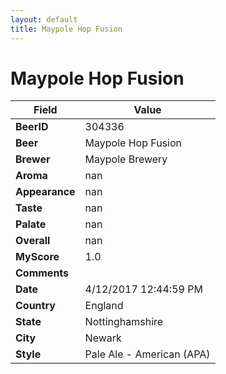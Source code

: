 ```yaml
---
layout: default
title: Maypole Hop Fusion
---
```


# Maypole Hop Fusion

| Field         | Value     |
|---------------|-----------|
| **BeerID** | 304336 |
| **Beer** | Maypole Hop Fusion |
| **Brewer** | Maypole Brewery |
| **Aroma** | nan |
| **Appearance** | nan |
| **Taste** | nan |
| **Palate** | nan |
| **Overall** | nan |
| **MyScore** | 1.0 |
| **Comments** |   |
| **Date** | 4/12/2017 12:44:59 PM |
| **Country** | England |
| **State** | Nottinghamshire |
| **City** | Newark |
| **Style** | Pale Ale - American (APA) |
